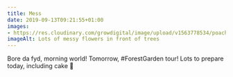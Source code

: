 ```yaml
---
title: Mess
date: 2019-09-13T09:21:55+01:00
images: 
- https://res.cloudinary.com/growdigital/image/upload/v1563778534/poached-egg-plant-1D35B784.jpg
imageAlt: Lots of messy flowers in front of trees
---
```


Bore da fyd, morning world! Tomorrow, #ForestGarden tour! Lots to prepare today, including cake 🍰

